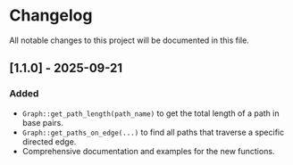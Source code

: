 # Changelog

All notable changes to this project will be documented in this file.

## [1.1.0] - 2025-09-21

### Added
- `Graph::get_path_length(path_name)` to get the total length of a path in base pairs.
- `Graph::get_paths_on_edge(...)` to find all paths that traverse a specific directed edge.
- Comprehensive documentation and examples for the new functions.